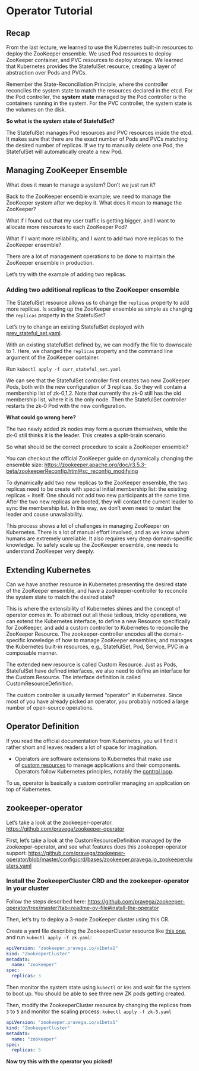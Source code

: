 # Operator Tutorial

## Recap

From the last lecture, we learned to use the Kubernetes built-in resources to deploy the ZooKeeper ensemble. We used Pod resources to deploy ZooKeeper container, and PVC resources to deploy storage. We learned that Kubernetes provides the StatefulSet resource, creating a layer of abstraction over Pods and PVCs.

Remember the State-Reconciliation Principle, where the controller reconciles the system state to match the resources declared in the etcd. For the Pod controller, the **system state** managed by the Pod controller is the containers running in the system. For the PVC controller, the system state is the volumes on the disk.

**So what is the system state of StatefulSet?**

The StatefulSet manages Pod resources and PVC resources inside the etcd. It makes sure that there are the exact number of Pods and PVCs matching the desired number of replicas. If we try to manually delete one Pod, the StatefulSet will automatically create a new Pod.

## Managing ZooKeeper Ensemble

What does it mean to manage a system? Don’t we just run it? 

Back to the ZooKeeper ensemble example; we need to manage the ZooKeeper system after we deploy it. What does it mean to manage the ZooKeeper?

What if I found out that my user traffic is getting bigger, and I want to allocate more resources to each ZooKeeper Pod?

What if I want more reliability, and I want to add two more replicas to the ZooKeeper ensemble?

There are a lot of management operations to be done to maintain the ZooKeeper ensemble in production.

Let’s try with the example of adding two replicas.

### Adding two additional replicas to the ZooKeeper ensemble

The StatefulSet resource allows us to change the `replicas` property to add more replicas. Is scaling up the ZooKeeper ensemble as simple as changing the `replicas` property in the StatefulSet?

Let’s try to change an existing StatefulSet deployed with [prev_stateful_set.yaml](prev_stateful_set.yaml).

With an existing statefulSet defined by, we can modify the file to downscale to 1. Here, we changed the `replicas` property and the command line argument of the ZooKeeper container.

Run `kubectl apply -f curr_stateful_set.yaml`

We can see that the StatefulSet controller first creates two new ZooKeeper Pods, both with the new configuration of 3 replicas. So they will contain a membership list of zk-0,1,2. Note that currently the zk-0 still has the old membership list, where it is the only node. Then the StatefulSet controller restarts the zk-0 Pod with the new configuration.

**What could go wrong here?**

The two newly added zk nodes may form a quorum themselves, while the zk-0 still thinks it is the leader. This creates a split-brain scenario.

So what should be the correct procedure to scale a ZooKeeper ensemble?

You can checkout the official ZooKeeper guide on dynamically changing the ensemble size: https://zookeeper.apache.org/doc/r3.5.3-beta/zookeeperReconfig.html#sc_reconfig_modifying

To dynamically add two new replicas to the ZooKeeper ensemble, the two replicas need to be create with special initial membership list: the existing replicas + itself. One should not add two new participants at the same time. After the two new replicas are booted, they will contact the current leader to sync the membership list. In this way, we don’t even need to restart the leader and cause unavailability.

This process shows a lot of challenges in managing ZooKeeper on Kubernetes. There is a lot of manual effort involved, and as we know when humans are extremely unreliable. It also requires very deep domain-specific knowledge. To safely scale up the ZooKeeper ensemble, one needs to understand ZooKeeper very deeply.

## Extending Kubernetes

Can we have another resource in Kubernetes presenting the desired state of the ZooKeeper ensemble, and have a zookeeper-controller to reconcile the system state to match the desired state?

This is where the extensibility of Kubernetes shines and the concept of operator comes in. To abstract out all these tedious, tricky operations, we can extend the Kubernetes interface, to define a new Resource specifically for ZooKeeper, and add a custom controller to Kubernetes to reconcile the ZooKeeper Resource. The zookeeper-controller encodes all the domain-specific knowledge of how to manage ZooKeeper ensembles; and manages the Kubernetes built-in resources, e.g., StatefulSet, Pod, Service, PVC in a composable manner.

The extended new resource is called Custom Resource. Just as Pods, StatefulSet have defined interfaces, we also need to define an interface for the Custom Resource. The interface definition is called CustomResourceDefinition.

The custom controller is usually termed “operator” in Kubernetes. Since most of you have already picked an operator, you probably noticed a large number of open-source operations.

## Operator Definition

If you read the official documentation from Kubernetes, you will find it rather short and leaves readers a lot of space for imagination.

- Operators are software extensions to Kubernetes that make use of [custom resources](https://kubernetes.io/docs/concepts/extend-kubernetes/api-extension/custom-resources/) to manage applications and their components. Operators follow Kubernetes principles, notably the [control loop](https://kubernetes.io/docs/concepts/architecture/controller).
    
    

To us, operator is basically a custom controller managing an application on top of Kubernetes.

## zookeeper-operator

Let’s take a look at the zookeeper-operator. https://github.com/pravega/zookeeper-operator 

First, let’s take a look at the CustomResourceDefinition managed by the zookeeper-operator, and see what features does this zookeeper-operator support: https://github.com/pravega/zookeeper-operator/blob/master/config/crd/bases/zookeeper.pravega.io_zookeeperclusters.yaml

### Install the ZookeeperCluster CRD and the zookeeper-operator in your cluster

Follow the steps described here: https://github.com/pravega/zookeeper-operator/tree/master?tab=readme-ov-file#install-the-operator

Then, let’s try to deploy a 3-node ZooKeeper cluster using this CR.

Create a yaml file describing the ZookeeperCluster resource like [this one](zk.yaml),
and run `kubectl apply -f zk.yaml`:

```yaml
apiVersion: "zookeeper.pravega.io/v1beta1"
kind: "ZookeeperCluster"
metadata:
  name: "zookeeper"
spec:
  replicas: 3
```

Then monitor the system state using `kubectl` or `k9s` and wait for the system to boot up. You should be able to see three new ZK pods getting created.

Then, modify the ZookeeperCluster resource by changing the replicas from `3` to `5` and monitor the scaling process:
`kubectl apply -f zk-5.yaml`

```yaml
apiVersion: "zookeeper.pravega.io/v1beta1"
kind: "ZookeeperCluster"
metadata:
  name: "zookeeper"
spec:
  replicas: 5
```

**Now try this with the operator you picked!**